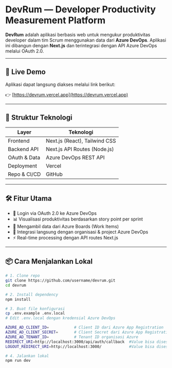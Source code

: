 # DevRum — Developer Productivity Measurement Platform

**DevRum** adalah aplikasi berbasis web untuk mengukur produktivitas developer dalam tim Scrum menggunakan data dari **Azure DevOps**. Aplikasi ini dibangun dengan **Next.js** dan terintegrasi dengan API Azure DevOps melalui OAuth 2.0.

---

## 🚀 Live Demo

Aplikasi dapat langsung diakses melalui link berikut:

👉 [https://devrum.vercel.app](https://devrum.vercel.app)

---

## 📁 Struktur Teknologi

| Layer        | Teknologi                     |
| ------------ | ----------------------------- |
| Frontend     | Next.js (React), Tailwind CSS |
| Backend API  | Next.js API Routes (Node.js)  |
| OAuth & Data | Azure DevOps REST API         |
| Deployment   | Vercel                        |
| Repo & CI/CD | GitHub                        |

---

## 🛠️ Fitur Utama

- 🔐 Login via OAuth 2.0 ke Azure DevOps
- 📊 Visualisasi produktivitas berdasarkan story point per sprint
- 📂 Mengambil data dari Azure Boards (Work Items)
- 🔄 Integrasi langsung dengan organisasi & project Azure DevOps
- ⚡ Real-time processing dengan API routes Next.js

---

## 📦 Cara Menjalankan Lokal

```bash
# 1. Clone repo
git clone https://github.com/username/devrum.git
cd devrum

# 2. Install dependency
npm install

# 3. Buat file konfigurasi
cp .env.example .env.local
# Edit .env.local dengan kredensial Azure DevOps

AZURE_AD_CLIENT_ID=           # Client ID dari Azure App Registration
AZURE_AD_CLIENT_SECRET=       # Client Secret dari Azure App Registration
AZURE_AD_TENANT_ID=           # Tenant ID organisasi Azure
REDIRECT_URI=http://localhost:3000/api/auth/callback  #Value bisa disesuaikan jika dideploy
LOGOUT_REDIRECT_URI=http://localhost:3000/            #Value bisa disesuaikan jika dideploy

# 4. Jalankan lokal
npm run dev
```
